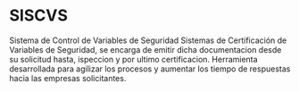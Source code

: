 # SISCVS
Sistema de Control de Variables de Seguridad
Sistemas de Certificación de Variables de Seguridad, se encarga de emitir dicha documentacion desde su solicitud hasta, ispeccion y por ultimo certificacion.
Herramienta desarrollada para agilizar los procesos y aumentar los tiempo de respuestas hacia las empresas solicitantes.
